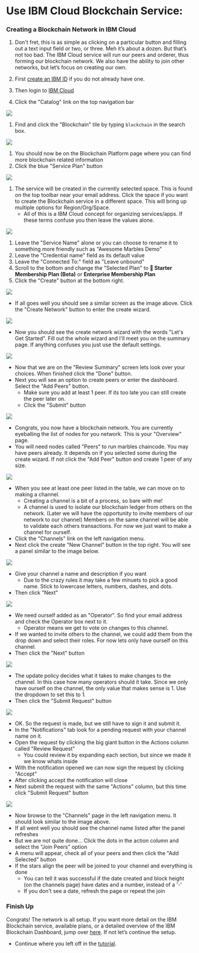 # Use IBM Cloud Blockchain Service:

### Creating a Blockchain Network in IBM Cloud
1. Don't fret, this is as simple as clicking on a particular button and filling out a text input field or two, or three.
  Meh it’s about a dozen.
  But that’s not too bad.
  The IBM Cloud service will run our peers and orderer, thus forming our blockchain network.
  We also have the ability to join other networks, but let’s focus on creating our own.

1. First [create an IBM ID](https://console.ng.bluemix.net/registration/) if you do not already have one.
1. Then login to [IBM Cloud](https://console.ng.bluemix.net)
1. Click the "Catalog" link on the top navigation bar

![](/doc_images/bluemix_ibc1.png)

1. Find and click the "Blockchain" tile by typing `blockchain` in the search box.

![](/doc_images/bluemix_ibc2.png)

1. You should now be on the Blockchain Platform page where you can find more blockchain related information
1. Click the blue "Service Plan" button

![](/doc_images/bluemix_ibc3.png)

1. The service will be created in the currently selected space. This is found on the top toolbar near your email address. Click the space if you want to create the Blockchain service in a different space. This will bring up multiple options for Region/Org/Space.
    - All of this is a IBM Cloud concept for organizing services/apps. If these terms confuse you then leave the values alone.

![](/doc_images/bluemix_ibc4.png)

1. Leave the "Service Name" alone or you can choose to rename it to something more friendly such as "Awesome Marbles Demo"
1. Leave the "Credential name" field as its default value
1. Leave the "Connected To:" field as "Leave unbound"
1. Scroll to the bottom and change the "Selected Plan" to **:lollipop: Starter Membership Plan (Beta)** or **Enterprise Membership Plan**
1. Click the "Create" button at the bottom right.

![](/doc_images/1-welcome.PNG)

<a name ="get_credentials" ></a>
- If all goes well you should see a similar screen as the image above. Click the "Create Network" button to enter the create wizard.

![](/doc_images/2-create-wizard.PNG)

- Now you should see the create network wizard with the words "Let's Get Started". Fill out the whole wizard and I'll meet you on the summary page. If anything confuses you just use the default settings.

![](/doc_images/3-create-summary.PNG)

- Now that we are on the "Review Summary" screen lets look over your choices. When finished click the "Done" button.
- Next you will see an option to create peers or enter the dashboard.  Select the "Add Peers" button.
	- Make sure you add at least 1 peer. If its too late you can still create the peer later on.
	- Click the "Submit" button

![](/doc_images/4-resources-no-peers.PNG)

- Congrats, you now have a blockchain network. You are currently eyeballing the list of nodes for you network. This is your "Overview" page.
- You will need nodes called "Peers" to run marbles chaincode.  You may have peers already.  It depends on if you selected some during the create wizard. If not click the "Add Peer" button and create 1 peer of any size.

![](/doc_images/5-after-added-peer.PNG)

- When you see at least one peer listed in the table, we can move on to making a channel.
    - Creating a channel is a bit of a process, so bare with me!
    - A channel is used to isolate our blockchain ledger from others on the network.  (Later we will have the opportunity to invite members of our network to our channel) Members on the same channel will be able to validate each others transactions. For now we just want to make a channel for ourself.
- Click the "Channels" link on the left navigation menu.
- Next click the create "New Channel" button in the top right. You will see a panel similar to the image below.

![](/doc_images/7a-create-channel.PNG)

- Give your channel a name and description if you want
    - Due to the crazy rules it may take a few minuets to pick a good name.  Stick to lowercase letters, numbers, dashes, and dots.
- Then click "Next"

![](/doc_images/7b-create-channel.PNG)

- We need ourself added as an "Operator". So find your email address and check the Operator box next to it.
	- Operator means we get to vote on changes to this channel.
- If we wanted to invite others to the channel, we could add them from the drop down and select their roles. For now lets only have ourself on this channel.
- Then click the "Next" button

![](/doc_images/7c-create-channel.PNG)

- The update policy decides what it takes to make changes to the channel. In this case how many operators should it take. Since we only have ourself on the channel, the only value that makes sense is 1. Use the dropdown to set this to 1.
- Then click the "Submit Request" button

![](/doc_images/7e-create-channel.PNG)

- OK. So the request is made, but we still have to sign it and submit it.
- In the "Notifications" tab look for a pending request with your channel name on it.
- Open the request by clicking the big giant button in the Actions column called "Review Request"
    - You could review it by expanding each section, but since we made it we know whats inside
- With the notification opened we can now sign the request by clicking "Accept"
- After clicking accept the notification will close
- Next submit the request with the same "Actions" column, but this time click "Submit Request" button

![](/doc_images/8-created-channel.PNG)

- Now browse to the "Channels" page in the left navigation menu. It should look similar to the image above.
- If all went well you should see the channel name listed after the panel refreshes
- But we are not quite done... Click the dots in the action column and select the "Join Peers" option
- A menu will appear, check all of your peers and then click the "Add Selected" button
- If the stars align the peer will be joined to your channel and everything is done
    - You can tell it was successful if the date created and block height (on the channels page) have dates and a number, instead of a '-'
    - If you don't see a date, refresh the page or repeat the join

### Finish Up
Congrats! The network is all setup. If you want more detail on the IBM Blockchain service, available plans, or a detailed overview of the IBM Blockchain Dashboard, jump over [here](https://console.ng.bluemix.net/docs/services/blockchain/index.html?pos=2). If not let’s continue the setup.

- Continue where you left off in the [tutorial](../README.md#installchaincode).
